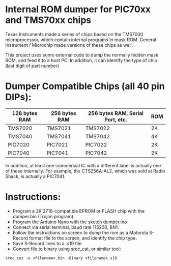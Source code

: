 
# Internal ROM dumper for PIC70xx and TMS70xx chips

Texas Instruments made a series of chips based on the TMS7000 microprocessor, which contain internal programs in mask ROM.
General Instrument / Microchip made versions of these chips as well.

This project uses some external code to dump the normally hidden mask ROM, and feed it to a host PC.
In addition, it can identify the type of chip (last digit of part number)

# Dumper Compatible Chips (all 40 pin DIPs):

| 128 bytes RAM | 256 bytes RAM | 256 bytes RAM, Serial Port, etc. | ROM |
| --- | --- | --- | --- |
| TMS7020 | TMS7021 | TMS7022 | 2K |
| TMS7040 | TMS7041 | TMS7042 | 4K |
| PIC7020 | PIC7021 | PIC7022 | 2K |
| PIC7040 | PIC7041 | PIC7042 | 2K |

In addition, at least one commercial IC with a different label is actually one of these internally.
For example, the CTS256A-AL2, which was sold at Radio Shack, is actually a PIC7041.

# Instructions:

- Program a 2K 2716-compatible EPROM or FLASH chip with the dumper.bin (Trojan program)
- Program the Arduino Nano with the sketch dumper.ino
- Connect via serial terminal, baud rate 115200, 8N1.
- Follow the instructions on screen to dump the rom as a Motorola S-Record format file to the screen,
and identify the chip type.
- Save S-Record lines to a .s19 file
- Convert file to binary using srec_cat, or similar tool:

`srec_cat -o <filename>.bin -Binary <filename>.s19`

